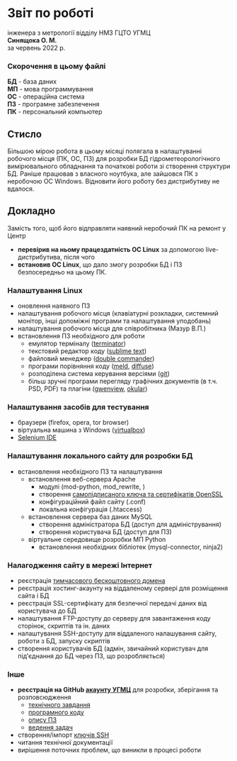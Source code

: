# Звіт по роботі
інженера з метрології відділу НМЗ ГЦТО УГМЦ  
**Синящока О. М.**  
за червень 2022 р.  

### Скорочення в цьому файлі

**БД** - база даних  
**МП** - мова программування  
**ОС** - операційна система  
**ПЗ** - програмне забезпечення  
**ПК** - персональний компьютер  

## Стисло

Більшою мірою робота в цьому місяці полягала в налаштуванні робочого місця (ПК, ОС, ПЗ) для розробки БД гідрометеорологічного вимірювального обладнання та початкові роботи зі створення структури БД.
Раніше працював з власного ноутбука, але зайшовся ПК з неробочою ОС Windows. Відновити його роботу без дистрибутиву не вдалося.

## Докладно

Замість того, щоб його відправляти наявний неробочий ПК на ремонт у Центр
- **перевірив на ньому працездатність ОС Linux** за допомогою live-дистрибутива, після чого
- **встановив ОС Linux**, що дало змогу розробки БД і ПЗ безпосередньо на цьому ПК.

### Налаштування Linux

- оновлення наявного ПЗ
- налаштування робочого місця (клавіатурні розкладки, системний монітор,  інші допоміжні програми та налаштування уподобань)
- налаштування робочого місця для співробітника (Мазур В.П.)
- встановлення ПЗ необхідного для роботи
  - емулятор терміналу ([terminator](https://terminator-gtk3.readthedocs.io/en/latest/))
  - текстовий редактор коду ([sublime text](https://www.sublimetext.com/))
  - файловий менеджер ([double commander](https://doublecmd.sourceforge.io/))
  - програми порівняння коду ([meld](https://meldmerge.org/), [diffuse](http://diffuse.sourceforge.net/))
  - розподілена система керування версіями ([git](https://github.com/git/git))
  - більш зручні програми перегляду графічних документів (в т.ч. PSD, PDF) та плагіни ([gwenview](https://apps.kde.org/gwenview/), [okular](https://okular.kde.org/))

### Налаштування засобів для тестування

- браузери (firefox, opera, tor browser)
- віртуальна машина з Windows ([virtualbox](https://www.virtualbox.org))
- [Selenium IDE](https://www.selenium.dev/)
  
### Налаштування локального сайту для розробки БД

- встановлення необхідного ПЗ та налаштування
  - встановлення веб-сервера Apache
    - модулі (mod-python, mod_rewrite, )
    - створення [самопідписаного ключа та сертифікатів OpenSSL](https://www.digitalocean.com/community/tutorials/how-to-create-a-self-signed-ssl-certificate-for-apache-in-ubuntu-20-04)
    - конфігураційний файл сайту (.conf)
    - локальна конфігурація (.htaccess)
  - встановлення сервера баз даних MySQL
    - створення адміністратора БД (доступ для адміністрування)
    - створення користувача БД (доступ для ПЗ)
  - віртуальне середовище розробки МП Python
    - встановлення необхідних бібліотек (mysql-connector, ninja2)

### Налагодження сайту в мережі Інтернет

- реєстрація [тимчасового бескоштовного домена](https://meteo.pp.ua/)
- реєстрація хостинг-акаунту на віддаленому сервері для розміщення сайта і БД
- реєстрація SSL-сертифікату для безпечної передачі даних від користувача до БД
- налаштування FTP-доступу до серверу для завантаження коду сторінок, скриптів та ін. даних
- налаштування SSH-доступу для віддаленого налашування сайту, роботи з БД, запуску скриптів
- створення користувачів БД (адмін, звичайний користувач для під'єднання до БД через ПЗ, що розробляється)


### Інше

- **реєстрація на GitHub [акаунту УГМЦ](https://github.com/ukrmeteo)** для розробки, зберігання та розповсюдження
  - [технічного завдання](https://github.com/ukrmeteo/meteqdb-prd)
  - [програмного коду](https://github.com/ukrmeteo/meteqdb-src)
  - [опису ПЗ](https://github.com/ukrmeteo/meteqdb-decs)
  - [ведення задач](https://github.com/ukrmeteo/meteqdb-src/issues)
- створення/імпорт [ключів SSH](https://docs.github.com/en/authentication/connecting-to-github-with-ssh/generating-a-new-ssh-key-and-adding-it-to-the-ssh-agent)
- читання технічної документації
- вирішення поточних проблем, що виникли в процесі роботи

